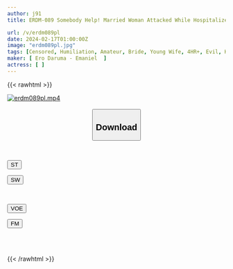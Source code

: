 ```yaml
---
author: j91
title: ERDM-089 Somebody Help! Married Woman Attacked While Hospitalized - 4 Hours Of In-hospital Rape

url: /v/erdm089pl
date: 2024-02-17T01:00:00Z
image: "erdm089pl.jpg"
tags: [Censored, Humiliation, Amateur, Bride, Young Wife, 4HR+, Evil, Hospital - Clinic	]
maker: [ Ero Daruma - Emaniel  ]
actress: [ ]
---
```



{{< rawhtml >}}

<div class="video" data-videoid="PqMbZK4pqXu0jMR">
    <a href="javascript:;">
        <img src="/v/erdm089pl/erdm089pl.jpg" width="WIDTH" height="HEIGHT" alt="erdm089pl.mp4" loading="lazy">
    </a>
</div>

<script type="text/javascript" src="https://j91.asia/asset/on-demand-st.js"></script>

<br>
  <link rel="stylesheet" href="https://j91.asia/asset/bs5.css">
  
  <center>
  <button class="btn btn-primary" type="button" data-bs-toggle="collapse" data-bs-target=".multi-collapse" aria-expanded="false" aria-controls="multiCollapseExample1 multiCollapseExample2"><h2>Download</h2></button></center>
</p>
<div class="row">
  <div class="col">
    <div class="collapse multi-collapse" id="multiCollapseExample1">
      <div class="card card-body">
	      	      <br>
<div class="buttons">  
<p><a href="https://streamtape.to/v/PqMbZK4pqXu0jMR" target="_blank"><button class="btn-hover color-3"><i class="fa fa-download"></i> ST</button></a></p>
<p><a href="https://cdnwish.com/2pp2todvevcv" target="_blank"><button class="btn-hover color-2"><i class="fa fa-download"></i> SW</button></a></p></div>
    </div>
  </div>
</div>
  <div class="col">
    <div class="collapse multi-collapse" id="multiCollapseExample2">
      <div class="card card-body">
	      <br>
<div class="buttons">
<p><a href="https://voe.sx/xz5ndt6slj5r"><button class="btn-hover color-9"><i class="fa fa-download"></i> VOE</button></a></p>
<p><a href="https://filemoon.sx/d/fxtxgbo3ttjg"><button class="btn-hover color-8"><i class="fa fa-download"></i> FM</button></a></p></div>
<br><br>
      </div>
    </div>
  </div>
</div>

{{< /rawhtml >}}
